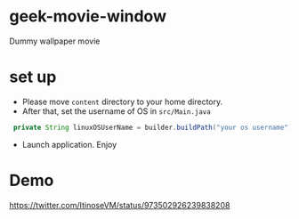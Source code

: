 # geek-movie-window
Dummy wallpaper movie 
# set up
- Please move ```content``` directory to your home directory. 
- After that, set the username of OS in ```src/Main.java```
```java
 private String linuxOSUserName = builder.buildPath("your os username");
```
- Launch application. Enjoy
# Demo 
https://twitter.com/ItinoseVM/status/973502926239838208
